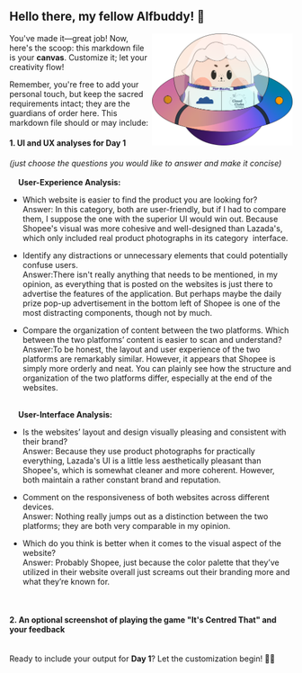 ## Hello there, my fellow Alfbuddy! 💖

<img align="right" width="250px" src="../../assets/alf/alf-ufo.png">

You've made it—great job! Now, here's the scoop: this markdown file is your **canvas**. Customize it; let your creativity flow!

Remember, you're free to add your personal touch, but keep the sacred requirements intact; they are the guardians of order here. This markdown file should or may include:

#### 1. UI and UX analyses for Day 1

_(just choose the questions you would like to answer and make it concise)_
<br/><br/>
&nbsp;&nbsp;&nbsp;&nbsp;**User-Experience Analysis:**<br/>

-   Which website is easier to find the product you are looking for?<br/>
    Answer: In this category, both are user-friendly, but if I had to compare them, I suppose the one with the superior UI would win out. Because Shopee's visual was more cohesive and well-designed than Lazada's, which only included real product photographs in its category  interface.

-   Identify any distractions or unnecessary elements that could potentially confuse users.<br/>
    Answer:There isn't really anything that needs to be mentioned, in my opinion, as everything that is posted on the websites is just there to advertise the features of the application. But perhaps maybe the daily prize pop-up advertisement in the bottom left of Shopee is one of the most distracting components, though not by much.

-   Compare the organization of content between the two platforms. Which between the two platforms’ content is easier to scan and understand?<br/>
    Answer:To be honest, the layout and user experience of the two platforms are remarkably similar. However, it appears that Shopee is simply more orderly and neat. You can plainly see how the structure and organization of the two platforms differ, especially at the end of the websites.

<br/> &nbsp;&nbsp;&nbsp;&nbsp;**User-Interface Analysis:**

-   Is the websites’ layout and design visually pleasing and consistent with their brand?<br/>
    Answer: Because they use product photographs for practically everything, Lazada's UI is a little less aesthetically pleasant than Shopee's, which is somewhat cleaner and more coherent. However, both maintain a rather constant brand and reputation.
    
-   Comment on the responsiveness of both websites across different devices.<br/>
    Answer: Nothing really jumps out as a distinction between the two platforms; they are both very comparable in my opinion.
    
-   Which do you think is better when it comes to the visual aspect of the website?<br/>
    Answer: Probably Shopee, just because the color palette that they’ve utilized in their website overall just screams out their branding more and what they’re known for. 
    
    <br>

#### 2. An **optional** screenshot of playing the game **"It's Centred That"** and your feedback

<br>Ready to include your output for **Day 1**? Let the customization begin! 🚀✨

<!-- You may now delete and modify the content of this file -->
